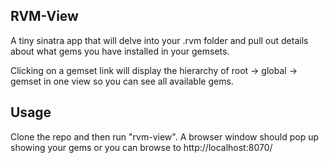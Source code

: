 ## RVM-View

A tiny sinatra app that will delve into your .rvm folder and pull out details about what gems you have installed in your gemsets.

Clicking on a gemset link will display the hierarchy of root -> global -> gemset in one view so you can see all available gems.

## Usage

Clone the repo and then run "rvm-view". A browser window should pop up showing your gems or you can browse to http://localhost:8070/


